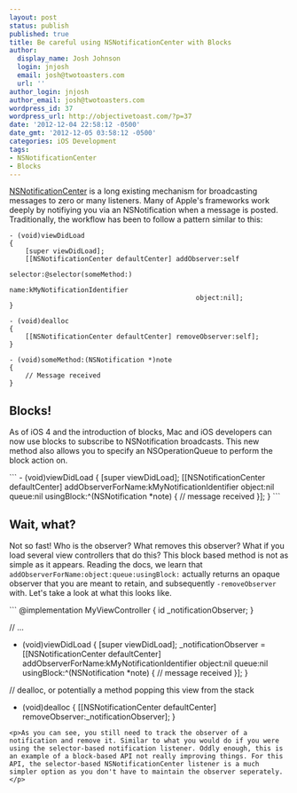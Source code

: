 ```yaml
---
layout: post
status: publish
published: true
title: Be careful using NSNotificationCenter with Blocks
author:
  display_name: Josh Johnson
  login: jnjosh
  email: josh@twotoasters.com
  url: ''
author_login: jnjosh
author_email: josh@twotoasters.com
wordpress_id: 37
wordpress_url: http://objectivetoast.com/?p=37
date: '2012-12-04 22:58:12 -0500'
date_gmt: '2012-12-05 03:58:12 -0500'
categories: iOS Development
tags:
- NSNotificationCenter
- Blocks
---
```

<p><a href="https://developer.apple.com/library/ios/#documentation/Cocoa/Reference/Foundation/Classes/nsnotificationcenter_Class/Reference/Reference.html">NSNotificationCenter</a> is a long existing mechanism for broadcasting messages to zero or many listeners. Many of Apple's frameworks work deeply by notifiying you via an NSNotification when a message is posted. Traditionally, the workflow has been to follow a pattern similar to this:</p>

```
- (void)viewDidLoad 
{
    [super viewDidLoad];
    [[NSNotificationCenter defaultCenter] addObserver:self 
                                             selector:@selector(someMethod:) 
                                                 name:kMyNotificationIdentifier 
                                               object:nil];
}

- (void)dealloc
{
    [[NSNotificationCenter defaultCenter] removeObserver:self];
}

- (void)someMethod:(NSNotification *)note
{
    // Message received
}
```
<h2>Blocks!</h2>
<p>As of iOS 4 and the introduction of blocks, Mac and iOS developers can now use blocks to subscribe to NSNotification broadcasts. This new method also allows you to specify an NSOperationQueue to perform the block action on.</p>
```
- (void)viewDidLoad
{
    [super viewDidLoad];
    [[NSNotificationCenter defaultCenter] addObserverForName:kMyNotificationIdentifier 
                                                      object:nil 
                                                       queue:nil
                                                  usingBlock:^(NSNotification *note) {
        // message received
    }];
}
```
<h2>Wait, what?</h2>
<p>Not so fast! Who is the observer? What removes this observer? What if you load several view controllers that do this? This block based method is not as simple as it appears. Reading the docs, we learn that <code>addObserverForName:object:queue:usingBlock:</code> actually returns an opaque observer that you are meant to retain, and subsequently <code>-removeObserver</code> with. Let's take a look at what this looks like.</p>
```
@implementation MyViewController
{
    id _notificationObserver;
}

// ...

- (void)viewDidLoad
{
    [super viewDidLoad];
    _notificationObserver = [[NSNotificationCenter defaultCenter] addObserverForName:kMyNotificationIdentifier 
                                                                              object:nil 
                                                                               queue:nil
                                                                          usingBlock:^(NSNotification *note) {
        // message received
    }];
}

// dealloc, or potentially a method popping this view from the stack
- (void)dealloc
{
    [[NSNotificationCenter defaultCenter] removeObserver:_notificationObserver];
}
```
<p>As you can see, you still need to track the observer of a notification and remove it. Similar to what you would do if you were using the selector-based notification listener. Oddly enough, this is an example of a block-based API not really improving things. For this API, the selector-based NSNotificationCenter listener is a much simpler option as you don't have to maintain the observer seperately.</p>
